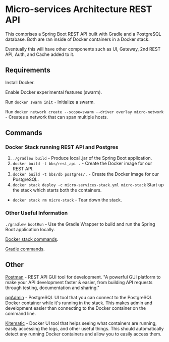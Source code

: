 # Micro-services Architecture REST API

This comprises a Spring Boot REST API built with Gradle and a PostgreSQL database. Both are ran inside of Docker
containers in a Docker stack.

Eventually this will have other components such as UI, Gateway, 2nd REST API, Auth, and Cache added to it.

## Requirements

Install Docker.

Enable Docker experimental features (swarm).

Run `docker swarm init` - Initialize a swarm.

Run `docker network create --scope=swarm --driver overlay micro-network` - Creates a network that can span multiple
hosts.

## Commands

### Docker Stack running REST API and Postgres

1. `./gradlew build` - Produce local .jar of the Spring Boot application.
2. `docker build -t bbs/rest_api .` - Create the Docker image for our REST API.
3. `docker build -t bbs/db postgres/.` - Create the Docker image for our PostgreSQL.
4. `docker stack deploy -c micro-services-stack.yml micro-stack` Start up the stack which starts both the containers.

- `docker stack rm micro-stack` - Tear down the stack.

### Other Useful Information

`./gradlew bootRun` - Use the Gradle Wrapper to build and run the Spring Boot application locally.

[Docker stack commands](https://docs.docker.com/engine/reference/commandline/stack/).

[Gradle commands](https://docs.gradle.org/current/userguide/tutorial_gradle_command_line.html).

## Other

[Postman](https://www.getpostman.com/) - REST API GUI tool for development. "A powerful GUI platform to make your API
development faster & easier, from building API requests through testing, documentation and sharing."

[pgAdmin](https://www.pgadmin.org/) - PostgreSQL UI tool that you can connect to the PostgreSQL Docker container
while it's running in the stack. This makes admin and development easier than connecting to the Docker container on the
command line.

[Kitematic](https://kitematic.com/) - Docker UI tool that helps seeing what containers are running, easily
accessing the logs, and other useful things. This should automatically detect any running Docker containers and allow
you to easily access them.

